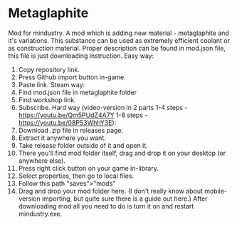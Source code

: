 # Metaglaphite
Mod for mindustry.
A mod which is adding new material - metaglaphite and it's variations. This substance can be used as extremely efficient coolant or as construction material.
Proper description can be found in mod.json file, this file is just downloading instruction.
Easy way:
1. Copy repository link.
2. Press Github import button in-game.
3. Paste link.
Steam way:
1. Find mod.json file in metaglaphite folder
2. Find workshop link.
3. Subscribe.
Hard way (video-version in 2 parts
1-4 steps - https://youtu.be/Qm5PUdZ4A7Y
1-8 steps - https://youtu.be/08P53WhhY3E):
1. Download .zip file in releases page.
2. Extract it anywhere you want.
3. Take release folder outside of it and open it.
4. There you'll find mod folder itself, drag and drop it on your desktop (or anywhere else).
5. Press right click button on your game in-library.
6. Select properties, then go to local files.
7. Follow this path "saves">"mods"
8. Drag and drop your mod folder here.
(I don't really know about mobile-version importing, but quite sure there is a guide out here.)
After downloading mod all you need to do is turn it on and restart mindustry.exe.
